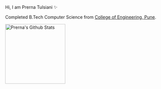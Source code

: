 Hi, I am Prerna Tulsiani ✨

Completed B.Tech Computer Science from [College of Engineering, Pune](http://www.coep.org.in/).

<a href="#"><img alt="Prerna's Github Stats" src="https://denvercoder1-github-readme-stats.vercel.app/api/?username=pt3002&show_icons=true&include_all_commits=true&count_private=true&theme=gruvbox&hide_border=false&bg_color=1F222E&title_color=F85D7F&icon_color=F8D866" height="192px"/></a>



<!--
**pt3002/pt3002** is a ✨ _special_ ✨ repository because its `README.md` (this file) appears on your GitHub profile.

Here are some ideas to get you started:

- 🔭 I’m currently working on ...
- 🌱 I’m currently learning ...
- 👯 I’m looking to collaborate on ...
- 🤔 I’m looking for help with ...
- 💬 Ask me about ...
- 📫 How to reach me: ...
- 😄 Pronouns: ...
- ⚡ Fun fact: ...
-->
